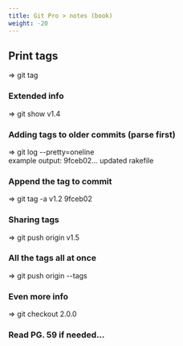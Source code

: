 ```yaml
---
title: Git Pro > notes (book)
weight: -20
---
```


## Print tags
=> git tag

### Extended info
=> git show v1.4

### Adding tags to older commits (parse first)
=> git log --pretty=oneline  
example output: 9fceb02... updated rakefile

### Append the tag to <updated rakefile> commit
=> git tag -a v1.2 9fceb02

### Sharing tags
=> git push origin v1.5

### All the tags all at once
=> git push origin --tags

### Even more info
=> git checkout 2.0.0

### Read PG. 59 if needed... 
